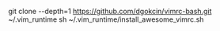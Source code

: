 git clone --depth=1 https://github.com/dgokcin/vimrc-bash.git ~/.vim_runtime
sh ~/.vim_runtime/install_awesome_vimrc.sh

